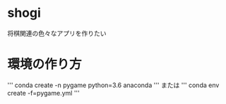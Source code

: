 # shogi
将棋関連の色々なアプリを作りたい

# 環境の作り方
'''
conda create -n pygame python=3.6 anaconda
'''
または
'''
conda env create -f=pygame.yml
'''
